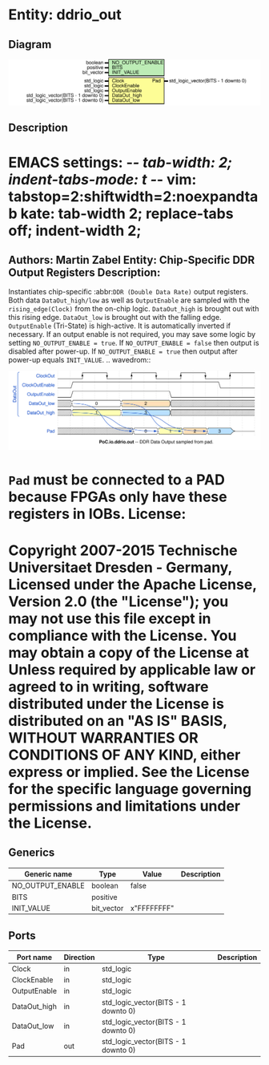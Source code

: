 # Entity: ddrio_out

## Diagram

![Diagram](ddrio_out.svg "Diagram")
## Description

EMACS settings: -*-  tab-width: 2; indent-tabs-mode: t -*-
vim: tabstop=2:shiftwidth=2:noexpandtab
kate: tab-width 2; replace-tabs off; indent-width 2;
=============================================================================
Authors:					Martin Zabel
Entity:					Chip-Specific DDR Output Registers
Description:
-------------------------------------
Instantiates chip-specific :abbr:`DDR (Double Data Rate)` output registers.
Both data ``DataOut_high/low`` as well as ``OutputEnable`` are sampled with
the ``rising_edge(Clock)`` from the on-chip logic. ``DataOut_high`` is brought
out with this rising edge. ``DataOut_low`` is brought out with the falling
edge.
``OutputEnable`` (Tri-State) is high-active. It is automatically inverted if
necessary. If an output enable is not required, you may save some logic by
setting ``NO_OUTPUT_ENABLE = true``.
If ``NO_OUTPUT_ENABLE = false`` then output is disabled after power-up.
If ``NO_OUTPUT_ENABLE = true`` then output after power-up equals ``INIT_VALUE``.
.. wavedrom::
   
![alt text](wavedrom_j7Wm0.svg "title") 

``Pad`` must be connected to a PAD because FPGAs only have these registers in
IOBs.
License:
=============================================================================
Copyright 2007-2015 Technische Universitaet Dresden - Germany,
Licensed under the Apache License, Version 2.0 (the "License");
you may not use this file except in compliance with the License.
You may obtain a copy of the License at
Unless required by applicable law or agreed to in writing, software
distributed under the License is distributed on an "AS IS" BASIS,
WITHOUT WARRANTIES OR CONDITIONS OF ANY KIND, either express or implied.
See the License for the specific language governing permissions and
limitations under the License.
=============================================================================
## Generics

| Generic name     | Type       | Value       | Description |
| ---------------- | ---------- | ----------- | ----------- |
| NO_OUTPUT_ENABLE | boolean    | false       |             |
| BITS             | positive   |             |             |
| INIT_VALUE       | bit_vector | x"FFFFFFFF" |             |
## Ports

| Port name    | Direction | Type                                | Description |
| ------------ | --------- | ----------------------------------- | ----------- |
| Clock        | in        | std_logic                           |             |
| ClockEnable  | in        | std_logic                           |             |
| OutputEnable | in        | std_logic                           |             |
| DataOut_high | in        | std_logic_vector(BITS - 1 downto 0) |             |
| DataOut_low  | in        | std_logic_vector(BITS - 1 downto 0) |             |
| Pad          | out       | std_logic_vector(BITS - 1 downto 0) |             |
